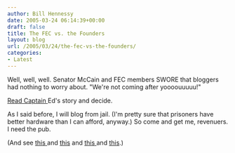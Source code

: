 ```yaml
---
author: Bill Hennessy
date: 2005-03-24 06:14:39+00:00
draft: false
title: The FEC vs. the Founders
layout: blog
url: /2005/03/24/the-fec-vs-the-founders/
categories:
- Latest
---
```


Well, well, well.  Senator McCain and FEC members SWORE that bloggers had nothing to worry about.  "We're not coming after yoooouuuuu!"

[Read Captain ](https://www.captainsquartersblog.com/mt/archives/004146.php)Ed's story and decide.

As I said before, I will blog from jail.  (I'm pretty sure that prisoners have better hardware than I can afford, anyway.)  So come and get me, revenuers.  I need the pub.


(And see [this ](https://www.hennessysview.com/?p=24)and [this](https://www.hennessysview.com/?p=57) and [this ](https://www.hennessysview.com/?p=55)and [this](https://www.hennessysview.com/?p=41).)
